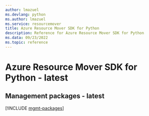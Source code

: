 ```yaml
---
author: lmazuel
ms.devlang: python
ms.author: lmazuel
ms.service: resourcemover
title: Azure Resource Mover SDK for Python
description: Reference for Azure Resource Mover SDK for Python
ms.data: 09/23/2022
ms.topic: reference
---
```

# Azure Resource Mover SDK for Python - latest

## Management packages - latest
[!INCLUDE [mgmt-packages](resource-mover-mgmt-index.md)]